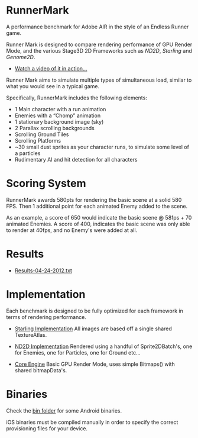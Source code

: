 RunnerMark
==========

A performance benchmark for Adobe AIR in the style of an Endless Runner game.

Runner Mark is designed to compare rendering performance of GPU Render Mode, and the various Stage3D 2D Frameworks such as *ND2D*, *Starling* and *Genome2D*.

* <a href="http://vimeo.com/41065357" target="_blank">Watch a video of it in action...</a>

Runner Mark aims to simulate multiple types of simultaneous load, similar to what you would see in a typical game.

Specifically, RunnerMark includes the following elements:

* 1 Main character with a run animation
* Enemies with a “Chomp” animation
* 1 stationary background image (sky)
* 2 Parallax scrolling backgrounds
* Scrolling Ground Tiles
* Scrolling Platforms
* ~30 small dust sprites as your character runs, to simulate some level of a particles
* Rudimentary AI and hit detection for all characters


Scoring System
==============
RunnerMark awards 580pts for rendering the basic scene at a solid 580 FPS. 
Then 1 additional point for each animated Enemy added to the scene. 

As an example, a score of 650 would indicate the basic scene @ 58fps + 70 animated Enemies. A score of 400, indicates the basic scene was only able to render at 40fps, and no Enemy's were added at all. 

Results
=======

* [Results-04-24-2012.txt](https://github.com/esDotDev/RunnerMark/blob/master/results/Results-04-24-2012.txt)

Implementation
==============
Each benchmark is designed to be fully optimized for each framework in terms of rendering performance. 

* [Starling Implementation](https://github.com/esDotDev/RunnerMark/blob/master/src/src/ca/esdot/runnermark/RunnerEngineStarling.as)
All images are based off a single shared TextureAtlas.

* [ND2D Implementation](https://github.com/esDotDev/RunnerMark/blob/master/src/src/ca/esdot/runnermark/RunnerEngineND2D.as)
Rendered using a handful of Sprite2DBatch's, one for Enemies, one for Particles, one for Ground etc...

* [Core Engine](https://github.com/esDotDev/RunnerMark/blob/master/src/src/ca/esdot/runnermark/RunnerEngine.as)
Basic GPU Render Mode, uses simple Bitmaps() with shared bitmapData's. 


Binaries
===============
Check the [bin folder](https://github.com/esDotDev/RunnerMark/tree/master/bin) for some Android binaries.

iOS binaries must be compiled manually in order to specify the correct provisioning files for your device.